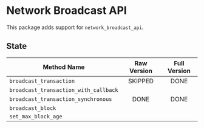 # Network Broadcast API

This package adds support for `network_broadcast_api`.

## State

| Method Name                           | Raw Version | Full Version |
| ------------------------------------- |:-----------:|:------------:|
| `broadcast_transaction`               | SKIPPED     | DONE         |
| `broadcast_transaction_with_callback` |             |              |
| `broadcast_transaction_synchronous`   | DONE        | DONE         |
| `broadcast_block`                     |             |              |
| `set_max_block_age`                   |             |              |
